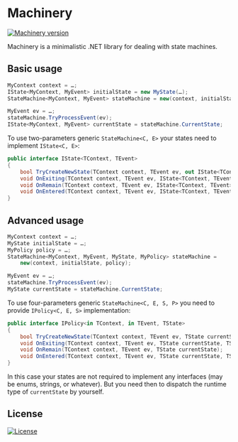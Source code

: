 # Machinery

[![Machinery version](https://img.shields.io/nuget/v/Machinery.svg?logo=nuget)](https://www.nuget.org/packages/Machinery/)

Machinery is a minimalistic .NET library for dealing with state machines.

## Basic usage

```cs
MyContext context = …;
IState<MyContext, MyEvent> initialState = new MyState(…);
StateMachine<MyContext, MyEvent> stateMachine = new(context, initialState);

MyEvent ev = …;
stateMachine.TryProcessEvent(ev);
IState<MyContext, MyEvent> currentState = stateMachine.CurrentState;
```

To use two-parameters generic `StateMachine<C, E>` your states need to implement `IState<C, E>`: 

```cs
public interface IState<TContext, TEvent>
{
    bool TryCreateNewState(TContext context, TEvent ev, out IState<TContext, TEvent> newState);
    void OnExiting(TContext context, TEvent ev, IState<TContext, TEvent> newState);
    void OnRemain(TContext context, TEvent ev, IState<TContext, TEvent> currentState);
    void OnEntered(TContext context, TEvent ev, IState<TContext, TEvent> oldState);
}
```

## Advanced usage

```cs
MyContext context = …;
MyState initialState = …;
MyPolicy policy = …;
StateMachine<MyContext, MyEvent, MyState, MyPolicy> stateMachine =
    new(context, initialState, policy);

MyEvent ev = …;
stateMachine.TryProcessEvent(ev);
MyState currentState = stateMachine.CurrentState;
```

To use four-parameters generic `StateMachine<C, E, S, P>` you need to provide `IPolicy<C, E, S>` implementation:

```cs
public interface IPolicy<in TContext, in TEvent, TState>
{
    bool TryCreateNewState(TContext context, TEvent ev, TState currentState, out TState newState);
    void OnExiting(TContext context, TEvent ev, TState currentState, TState newState);
    void OnRemain(TContext context, TEvent ev, TState currentState);
    void OnEntered(TContext context, TEvent ev, TState currentState, TState oldState);
}
```

In this case your states are not required to implement any interfaces (may be enums, strings, or whatever).
But you need then to dispatch the runtime type of `currentState` by yourself.

## License

[![License](https://img.shields.io/github/license/qbit86/machinery)](LICENSE.txt)
